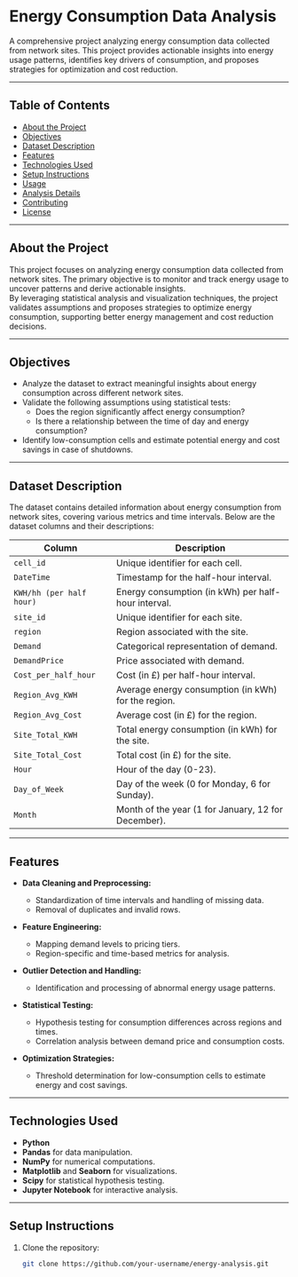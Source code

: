 # Energy Consumption Data Analysis  

A comprehensive project analyzing energy consumption data collected from network sites. This project provides actionable insights into energy usage patterns, identifies key drivers of consumption, and proposes strategies for optimization and cost reduction.

---

## Table of Contents  

- [About the Project](#about-the-project)  
- [Objectives](#objectives)  
- [Dataset Description](#dataset-description)  
- [Features](#features)  
- [Technologies Used](#technologies-used)  
- [Setup Instructions](#setup-instructions)  
- [Usage](#usage)  
- [Analysis Details](#analysis-details)  
- [Contributing](#contributing)  
- [License](#license)  

---

## About the Project  

This project focuses on analyzing energy consumption data collected from network sites. The primary objective is to monitor and track energy usage to uncover patterns and derive actionable insights.  
By leveraging statistical analysis and visualization techniques, the project validates assumptions and proposes strategies to optimize energy consumption, supporting better energy management and cost reduction decisions.  

---

## Objectives  

- Analyze the dataset to extract meaningful insights about energy consumption across different network sites.  
- Validate the following assumptions using statistical tests:  
  - Does the region significantly affect energy consumption?  
  - Is there a relationship between the time of day and energy consumption?  
- Identify low-consumption cells and estimate potential energy and cost savings in case of shutdowns.  

---

## Dataset Description  

The dataset contains detailed information about energy consumption from network sites, covering various metrics and time intervals. Below are the dataset columns and their descriptions:  

| **Column**                 | **Description**                                                               |  
|----------------------------|-----------------------------------------------------------------------------|  
| `cell_id`                  | Unique identifier for each cell.                                            |  
| `DateTime`                 | Timestamp for the half-hour interval.                                       |  
| `KWH/hh (per half hour)`   | Energy consumption (in kWh) per half-hour interval.                         |  
| `site_id`                  | Unique identifier for each site.                                            |  
| `region`                   | Region associated with the site.                                            |  
| `Demand`                   | Categorical representation of demand.                                       |  
| `DemandPrice`              | Price associated with demand.                                               |  
| `Cost_per_half_hour`       | Cost (in £) per half-hour interval.                                         |  
| `Region_Avg_KWH`           | Average energy consumption (in kWh) for the region.                        |  
| `Region_Avg_Cost`          | Average cost (in £) for the region.                                         |  
| `Site_Total_KWH`           | Total energy consumption (in kWh) for the site.                            |  
| `Site_Total_Cost`          | Total cost (in £) for the site.                                             |  
| `Hour`                     | Hour of the day (0-23).                                                     |  
| `Day_of_Week`              | Day of the week (0 for Monday, 6 for Sunday).                               |  
| `Month`                    | Month of the year (1 for January, 12 for December).                         |  

---

## Features  

- **Data Cleaning and Preprocessing:**  
  - Standardization of time intervals and handling of missing data.  
  - Removal of duplicates and invalid rows.  

- **Feature Engineering:**  
  - Mapping demand levels to pricing tiers.  
  - Region-specific and time-based metrics for analysis.  

- **Outlier Detection and Handling:**  
  - Identification and processing of abnormal energy usage patterns.  

- **Statistical Testing:**  
  - Hypothesis testing for consumption differences across regions and times.  
  - Correlation analysis between demand price and consumption costs.  

- **Optimization Strategies:**  
  - Threshold determination for low-consumption cells to estimate energy and cost savings.  

---

## Technologies Used  

- **Python**  
- **Pandas** for data manipulation.  
- **NumPy** for numerical computations.  
- **Matplotlib** and **Seaborn** for visualizations.  
- **Scipy** for statistical hypothesis testing.  
- **Jupyter Notebook** for interactive analysis.  

---

## Setup Instructions  

1. Clone the repository:  
   ```bash
   git clone https://github.com/your-username/energy-analysis.git
